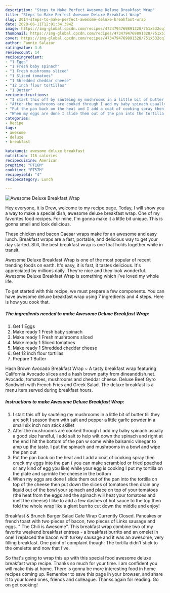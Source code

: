 ```yaml
---
description: "Steps to Make Perfect Awesome Deluxe Breakfast Wrap"
title: "Steps to Make Perfect Awesome Deluxe Breakfast Wrap"
slug: 2014-steps-to-make-perfect-awesome-deluxe-breakfast-wrap
date: 2020-06-11T12:01:34.394Z
image: https://img-global.cpcdn.com/recipes/4734794769891328/751x532cq70/awesome-deluxe-breakfast-wrap-recipe-main-photo.jpg
thumbnail: https://img-global.cpcdn.com/recipes/4734794769891328/751x532cq70/awesome-deluxe-breakfast-wrap-recipe-main-photo.jpg
cover: https://img-global.cpcdn.com/recipes/4734794769891328/751x532cq70/awesome-deluxe-breakfast-wrap-recipe-main-photo.jpg
author: Fannie Salazar
ratingvalue: 3.6
reviewcount: 14
recipeingredient:
- "1 Eggs"
- "1 Fresh baby spinach"
- "1 Fresh mushrooms sliced"
- "1 Sliced tomatoes"
- "1 Shredded cheddar cheese"
- "12 inch flour tortillas"
- "1 Butter"
recipeinstructions:
- "I start this off by sautéing my mushrooms in a little bit of butter till they are soft I season them with salt and pepper a little garlic powder in a small six inch non stick skillet"
- "After the mushrooms are cooked through I add my baby spinach usually a good size handful, I add salt to help wilt down the spinach and right at the end I hit the bottom of the pan w some white balsamic vinegar to amp up the taste.  I put the spinach and mushrooms in a bowl and wipe the pan out"
- "Put the pan back on the heat and I add a coat of cooking spray then crack my eggs into the pan ( you can make scrambled or fried poached or any kind of egg you like) while your egg is cooking I put my tortilla on the plate and sprinkle the cheese in the bottom"
- "When my eggs are done I slide them out of the pan into the tortilla on top of the cheese then put down the slices of tomatoes then drain any liquid out of the bowl your spinach and place on top of your tomatoes (the heat from the eggs and the spinach will heat your tomatoes and melt the cheese) I like to add a few dashes of hot sauce to the top then fold the whole wrap like a giant burrito cut down the middle and enjoy!"
categories:
- Recipe
tags:
- awesome
- deluxe
- breakfast

katakunci: awesome deluxe breakfast 
nutrition: 116 calories
recipecuisine: American
preptime: "PT16M"
cooktime: "PT57M"
recipeyield: "4"
recipecategory: Lunch

---
```



![Awesome Deluxe Breakfast Wrap](https://img-global.cpcdn.com/recipes/4734794769891328/751x532cq70/awesome-deluxe-breakfast-wrap-recipe-main-photo.jpg)

Hey everyone, it is Drew, welcome to my recipe page. Today, I will show you a way to make a special dish, awesome deluxe breakfast wrap. One of my favorites food recipes. For mine, I'm gonna make it a little bit unique. This is gonna smell and look delicious.

These chicken and bacon Caesar wraps make for an awesome and easy lunch. Breakfast wraps are a fast, portable, and delicious way to get your day started. Still, the best breakfast wrap is one that holds together while in transit.

Awesome Deluxe Breakfast Wrap is one of the most popular of recent trending foods on earth. It's easy, it is fast, it tastes delicious. It's appreciated by millions daily. They're nice and they look wonderful. Awesome Deluxe Breakfast Wrap is something which I've loved my whole life.


To get started with this recipe, we must prepare a few components. You can have awesome deluxe breakfast wrap using 7 ingredients and 4 steps. Here is how you cook that.

<!--inarticleads1-->

##### The ingredients needed to make Awesome Deluxe Breakfast Wrap:

1. Get 1 Eggs
1. Make ready 1 Fresh baby spinach
1. Make ready 1 Fresh mushrooms sliced
1. Make ready 1 Sliced tomatoes
1. Make ready 1 Shredded cheddar cheese
1. Get 12 inch flour tortillas
1. Prepare 1 Butter


Hash Brown Avocado Breakfast Wrap ~ A tasty breakfast wrap featuring California Avocado slices and a hash brown patty from dineanddish.net. Avocado, tomatoes, mushrooms and cheddar cheese. Deluxe Beef Gyro Sandwich with French Fries and Greek Salad. The deluxe breakfast is a menu item served during breakfast hours. 

<!--inarticleads2-->

##### Instructions to make Awesome Deluxe Breakfast Wrap:

1. I start this off by sautéing my mushrooms in a little bit of butter till they are soft I season them with salt and pepper a little garlic powder in a small six inch non stick skillet
1. After the mushrooms are cooked through I add my baby spinach usually a good size handful, I add salt to help wilt down the spinach and right at the end I hit the bottom of the pan w some white balsamic vinegar to amp up the taste.  I put the spinach and mushrooms in a bowl and wipe the pan out
1. Put the pan back on the heat and I add a coat of cooking spray then crack my eggs into the pan ( you can make scrambled or fried poached or any kind of egg you like) while your egg is cooking I put my tortilla on the plate and sprinkle the cheese in the bottom
1. When my eggs are done I slide them out of the pan into the tortilla on top of the cheese then put down the slices of tomatoes then drain any liquid out of the bowl your spinach and place on top of your tomatoes (the heat from the eggs and the spinach will heat your tomatoes and melt the cheese) I like to add a few dashes of hot sauce to the top then fold the whole wrap like a giant burrito cut down the middle and enjoy!


Breakfast &amp; Brunch Burger Salad Cafe Wrap Currently Closed. Pancakes or french toast with two pieces of bacon, two pieces of Links sausage and eggs. &#34; The Chili is Awesome&#34;. This breakfast wrap combine two of my favorite weekend breakfast entrees - a breakfast burrito and an omelet in one! I replaced the bacon with turkey sausage and it was an awesome, very filling breakfast. One point of complaint though: The tortilla didn&#39;t stick to the omelette and now that I&#39;ve. 

So that's going to wrap this up with this special food awesome deluxe breakfast wrap recipe. Thanks so much for your time. I am confident you will make this at home. There is gonna be more interesting food in home recipes coming up. Remember to save this page in your browser, and share it to your loved ones, friends and colleague. Thanks again for reading. Go on get cooking!
